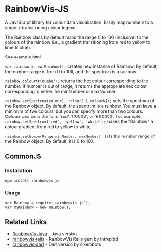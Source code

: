 RainbowVis-JS
=============

A JavaScript library for colour data visualization. Easily map numbers to a smooth-transitioning colour legend.

The Rainbow class by default maps the range 0 to 100 (inclusive) to the colours of the rainbow (i.e., a gradient transitioning from red to yellow to lime to blue).

See example.html

`var rainbow = new Rainbow();` creates new instance of Rainbow. By default, the number range is from 0 to 100, and the spectrum is a rainbow.

`rainbow.colourAt(number);` returns the hex colour corresponding to the number. If number is out of range, it returns the appropriate hex colour corresponding to either the minNumber or maxNumber.

`rainbow.setSpectrum(colour1, colour2 [,colourN]);` sets the spectrum of the Rainbow object. By default, the spectrum is a rainbow. You must have a minimum of two colours, but you can specify more than two colours. Colours can be in the form 'red', 'ff0000', or '#ff0000'. For example, `rainbow.setSpectrum('red', 'yellow', 'white');` makes the "Rainbow" a colour gradient from red to yellow to white.  

`rainbow.setNumberRange(minNumber, maxNumber);` sets the number range of the Rainbow object. By default, it is 0 to 100.

CommonJS
--------
### Installation
`npm install rainbowvis.js`

### Usage
    var Rainbow = require('rainbowvis.js');
    var myRainbow = new Rainbow();

Related Links
-----------------

* [RainbowVis-Java](https://github.com/anomal/RainbowVis-Java) - Java version
* [rainbowvis-rails](https://github.com/Intrepidd/rainbowvis-rails) - RainbowVis Rails gem by Intrepidd
* [rainbowvis-dart](https://github.com/ilikerobots/rainbowvis-dart) - Dart version by ilikerobots


